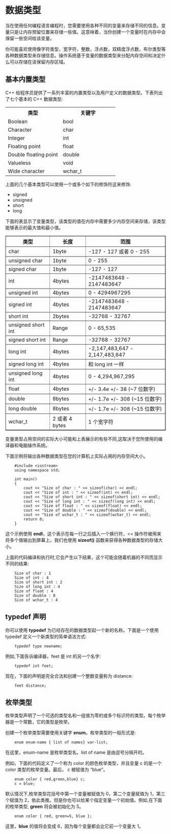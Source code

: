 # 数据类型

当在使用任何编程语言编程时，您需要使用各种不同的变量来存储不同的信息。变量只是让内存预留位置来存储一些值。这意味着，当你创建一个变量时在内存中会保留一些空间给该变量。


你可能喜欢使用像字符类型，宽字符，整数，浮点数，双精度浮点数，布尔类型等各种数据类型来存储信息。操作系统基于变量的数据类型来分配内存空间和决定什么可以存储在该保留内存区域。

## 基本内置类型

C++ 给程序员提供了一系列丰富的内置类型以及用户定义的数据类型。下表列出了七个基本的 C++ 数据类型:

<table class="table table-bordered">
<tr>
<th width="50%">类型</th>
<th>关键字</th>
</tr>
<tr>
<td>Boolean</td>
<td>bool</td>
</tr>
<tr>
<td>Character</td>
<td>char</td>
</tr>
<tr>
<td>Integer</td>
<td>int</td>
</tr>
<tr>
<td>Floating point</td>
<td>float</td>
</tr>
<tr>
<td>Double floating point</td>
<td>double</td>
</tr>
<tr>
<td>Valueless</td>
<td> void</td>
</tr>
<tr>
<td>Wide character</td>
<td>wchar_t</td>
</tr>
</table>

上面的几个基本类型可以使用一个或多个如下的修饰符这来修饰:

- signed
- unsigned
- short
- long

下面的表显示了变量类型，该类型的值在内存中需要多少内存空间来存储，该类型能够表示的最大值和最小值。

<table class="table table-bordered" border="1" cellpadding="5">
<tr>
<th>类型</th>
<th>长度</th>
<th>范围</th>
</tr>
<tr>
<td>char</td>
<td>1byte</td>
<td>-127 - 127 或者 0 - 255</td>
</tr>
<tr>
<td>unsigned char</td>
<td>1byte</td>
<td>0 - 255</td>
</tr>
<tr>
<td>signed char</td>
<td>1byte</td>
<td>-127 - 127</td>
</tr>
<tr>
<td>int</td>
<td>4bytes</td>
<td>-2147483648 - 2147483647</td>
</tr>
<tr>
<td>unsigned int</td>
<td>4bytes</td>
<td>0 - 4294967295</td>
</tr>
<tr>
<td>signed int</td>
<td>4bytes</td>
<td>-2147483648 - 2147483647</td>
</tr>
<tr>
<td>short int</td>
<td>2bytes</td>
<td>-32768 - 32767</td>
</tr>
<tr>
<td>unsigned short int</td>
<td>Range</td>
<td>0 - 65,535</td>
</tr>
<tr>
<td>signed short int</td>
<td>Range</td>
<td>-32768 - 32767</td>
</tr>
<tr>
<td>long int</td>
<td>4bytes</td>
<td>-2,147,483,647 - 2,147,483,647</td>
</tr>
<tr>
<td>signed long int</td>
<td>4bytes</td>
<td>和 long int 一样</td>
</tr>
<tr>
<td>unsigned long int</td>
<td>4bytes</td>
<td>0 - 4,294,967,295</td>
</tr>
<tr>
<td>float</td>
<td>4bytes</td>
<td>+/- 3.4e +/- 38 (~7 位数字)</td>
</tr>
<tr>
<td>double</td>
<td>8bytes</td>
<td>+/- 1.7e +/- 308 (~15 位数字)</td>
</tr>
<tr>
<td>long double</td>
<td>8bytes</td>
<td>+/- 1.7e +/- 308 (~15 位数字)</td>
</tr>
<tr>
<td>wchar_t</td>
<td>2 或者 4 bytes</td>
<td>1 个宽字符</td>
</tr>
</table>

变量类型占用空间的实际大小可能和上表展示的有些不同,这取决于您所使用的编译器和电脑操作系统。

下面示例将输出各种数据类型在您的计算机上实际占用的内存空间大小。

```
	#include <iostream>
	using namespace std;

	int main()
	{
		cout << "Size of char : " << sizeof(char) << endl;
		cout << "Size of int : " << sizeof(int) << endl;
		cout << "Size of short int : " << sizeof(short int) << endl;
		cout << "Size of long int : " << sizeof(long int) << endl;
		cout << "Size of float : " << sizeof(float) << endl;
		cout << "Size of double : " << sizeof(double) << endl;
		cout << "Size of wchar_t : " << sizeof(wchar_t) << endl;
		return 0;
	}
```

这个示例使用 **endl**，这个表示在每一行之后插入一个换行符，<< 操作符被用来将多个值输出到屏幕上。我们也使用 **sizeof()** 函数来获得各种数据类型的存储大小。


上面的代码编译和执行时,它会产生以下结果，这个可能会随着机器的不同而显示不同的结果:

```
	Size of char : 1
	Size of int : 4
	Size of short int : 2
	Size of long int : 4
	Size of float : 4
	Size of double : 8
	Size of wchar_t : 4
```

## typedef 声明

你可以使用 **typedef** 为已经存在的数据类型起一个新的名称。下面是一个使用 typedef 定义一个新类型的简单语法方式:

```
	typedef type newname;
```

例如,下面告诉编译器，feet 是 int 的另一个名字:

```
	typedef int feet;
```

现在，下面的声明是完全合法和创建一个整数变量称为 distance:

```
	feet distance;
```

## 枚举类型 

枚举类型声明了一个可选的类型名和一组值为零的或多个标识符的类型。每个枚举器是一个常数，它的类型是枚举。

创建一个枚举类型需要使用关键字 **enum**。枚举类型的一般形式是:

```
	enum enum-name { list of names} var-list;
```

在这里，enum-name 是枚举类型名。list of name 是由逗号分隔开的。

例如，下面的代码定义了一个称为 color 的颜色枚举类型，并且变量 c 的是一个 color 类型的枚举变量。最后， c 被赋值为 “blue”。

```
	enum color { red,green,blue} c;
	c = blue;
```

默认情况下,枚举类型花括号中第一个变量被赋值为 0，第二个变量赋值为 1，第三个赋值为 2，依此类推。但是你也可以给某个指定变量一个初始值。例如,在下面的枚举类型, **green** 将会被初始化为 5。

```
	enum color { red, green=5, blue };
```

这里，**blue** 的值将会变成 6，因为每个变量都会比它前一个变量大 1。
